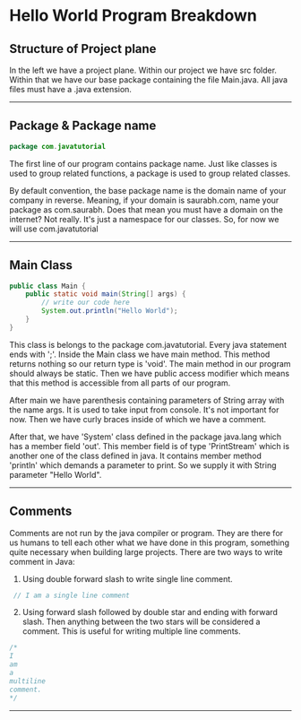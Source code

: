 # Hello World Program Breakdown

## Structure of Project plane
In the left we have a project plane. Within our project we have src folder. Within that we have our base package containing the file Main.java. All java files must have a .java extension.
***
## Package & Package name
```java
package com.javatutorial
```
The first line of our program contains package name. Just like classes is used to group related functions, a package is used to group related classes.

By default convention, the base package name is the domain name of your company in reverse. Meaning, if your domain is saurabh.com, name your package as com.saurabh. Does that mean you must have a domain on the internet? Not really. It's just a namespace for our classes. So, for now we will use com.javatutorial
***
## Main Class
```java
public class Main {
    public static void main(String[] args) {
        // write our code here
        System.out.println("Hello World");
    }
}
```
This class is belongs to the package com.javatutorial. Every java statement ends with ';'. Inside the Main class we have main method. This method returns nothing so our return type is 'void'. The main method in our program should always be static. Then we have public access modifier which means that this method is accessible from all parts of our program.

After main we have parenthesis containing parameters of String array with the name args. It is used to take input from console. It's not important for now. Then we have curly braces inside of which we have a comment.

After that, we have 'System' class defined in the package java.lang which has a member field 'out'. This member field is of type 'PrintStream' which is another one of the class defined in java. It contains member method 'println' which demands a parameter to print. So we supply it with String parameter "Hello World".
***
## Comments
Comments are not run by the java compiler or program. They are there for us humans to tell each other what we have done in this program, something quite necessary when building large projects. There are two ways to write comment in Java:

1. Using double forward slash to write single line comment.
```java
 // I am a single line comment
```
2. Using forward slash followed by double star and ending with forward slash. Then anything between the two stars will be considered a comment. This is useful for writing multiple line comments.
```java
/*
I
am
a
multiline
comment.
*/
```
***